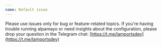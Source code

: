 ```yaml
---
name: Default issue
---
```


Please use issues only for bug or feature-related topics. If you're having trouble running alpamayo or need insights about the configuration, please drop your question in the Telegram chat: [https://t.me/lamportsdev](https://t.me/lamportsdev)
